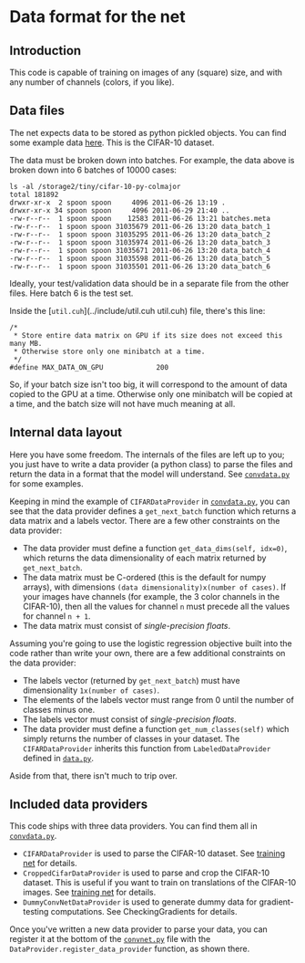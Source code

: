 # Data format for the net

## Introduction

This code is capable of training on images of any (square) size, and with any number of channels (colors, if you like).

## Data files

The net expects data to be stored as python pickled objects. You can find some
example data
[here](http://www.cs.toronto.edu/~kriz/cifar-10-py-colmajor.tar.gz). This is the
CIFAR-10 dataset.

The data must be broken down into batches. For example, the data above is broken
down into 6 batches of 10000 cases:

```
ls -al /storage2/tiny/cifar-10-py-colmajor
total 181892
drwxr-xr-x  2 spoon spoon     4096 2011-06-26 13:19 .
drwxr-xr-x 34 spoon spoon     4096 2011-06-29 21:40 ..
-rw-r--r--  1 spoon spoon    12583 2011-06-26 13:21 batches.meta
-rw-r--r--  1 spoon spoon 31035679 2011-06-26 13:20 data_batch_1
-rw-r--r--  1 spoon spoon 31035295 2011-06-26 13:20 data_batch_2
-rw-r--r--  1 spoon spoon 31035974 2011-06-26 13:20 data_batch_3
-rw-r--r--  1 spoon spoon 31035671 2011-06-26 13:20 data_batch_4
-rw-r--r--  1 spoon spoon 31035598 2011-06-26 13:20 data_batch_5
-rw-r--r--  1 spoon spoon 31035501 2011-06-26 13:20 data_batch_6
```

Ideally, your test/validation data should be in a separate file from the other files. Here batch 6 is the test set.

Inside the [`util.cuh`](../include/util.cuh util.cuh) file, there's this line:

```
/*
 * Store entire data matrix on GPU if its size does not exceed this many MB.
 * Otherwise store only one minibatch at a time.
 */
#define MAX_DATA_ON_GPU             200
```

So, if your batch size isn't too big, it will correspond to the amount of data
copied to the GPU at a time. Otherwise only one minibatch will be copied at a
time, and the batch size will not have much meaning at all.

## Internal data layout

Here you have some freedom. The internals of the files are left up to you; you
just have to write a data provider (a python class) to parse the files and
return the data in a format that the model will understand. See
[`convdata.py`](../convdata.py) for some examples.

Keeping in mind the example of `CIFARDataProvider` in
[`convdata.py`](../convdata.py), you can see that the data provider defines a
`get_next_batch` function which returns a data matrix and a labels vector. There
are a few other constraints on the data provider:

* The data provider must define a function `get_data_dims(self, idx=0)`, which
  returns the data dimensionality of each matrix returned by `get_next_batch`.
* The data matrix must be C-ordered (this is the default for numpy arrays), with
  dimensions `(data dimensionality)x(number of cases)`. If your images have
  channels (for example, the 3 color channels in the CIFAR-10), then all the
  values for channel `n` must precede all the values for channel `n + 1`.
* The data matrix must consist of *single-precision floats*.

Assuming you're going to use the logistic regression objective built into the
code rather than write your own, there are a few additional constraints on the
data provider:

* The labels vector (returned by `get_next_batch`) must have dimensionality
  `1x(number of cases)`.
* The elements of the labels vector must range from 0 until the number of
  classes minus one.
* The labels vector must consist of *single-precision floats*.
* The data provider must define a function `get_num_classes(self)` which simply
  returns the number of classes in your dataset. The `CIFARDataProvider`
  inherits this function from `LabeledDataProvider` defined in
  [`data.py`](../data.py).

Aside from that, there isn't much to trip over.

## Included data providers

This code ships with three data providers. You can find them all in
[`convdata.py`](../convdata.py).

* `CIFARDataProvider` is used to parse the CIFAR-10 dataset. See [training
  net](TrainingNet.md) for details.
* `CroppedCifarDataProvider` is used to parse and crop the CIFAR-10 dataset.
  This is useful if you want to train on translations of the CIFAR-10 images.
  See [training net](TrainingNet.md#Training_on_image_translations) for details.
* `DummyConvNetDataProvider` is used to generate dummy data for gradient-testing
  computations. See CheckingGradients for details.

Once you've written a new data provider to parse your data, you can register it
at the bottom of the [`convnet.py`](../convnet.py) file with the
`DataProvider.register_data_provider` function, as shown there.
